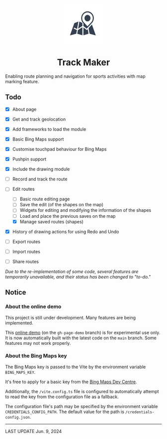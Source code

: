 <div style="text-align: center">
<img src="/public/favicon.svg" width=128 height=128 alt="logo"/>

# Track Maker

</div>

Enabling route planning and navigation for sports activities with map marking feature.

## Todo
- [x] About page
- [x] Get and track geolocation
- [x] Add frameworks to load the module
- [x] Basic Bing Maps support
- [x] Customise touchpad behaviour for Bing Maps
- [x] Pushpin support
- [x] Include the drawing module
- [ ] Record and track the route
- [ ] Edit routes

    - [ ] Basic route editing page
    - [ ] Save the edit (of the shapes on the map)
    - [ ] Widgets for editing and modifying the information of the shapes
    - [ ] Load and place the previous saves on the map
    - [x] Manage saved routes (shapes)

- [x] History of drawing actions for using Redo and Undo
- [ ] Export routes
- [ ] Import routes
- [ ] Share routes

*Due to the re-implementation of some code, several features are temporarily unavailable, and their status has been changed to "to-do."*

## Notice

### About the online demo

This project is still under development. Many features are being implemented.

This [<u>online demo</u>](https://anson2251.github.io/trackmaker/) (on the `gh-page-demo` branch) is for experimental use only. It is now automatically built with the latest code on the `main` branch. Some features may not work properly.

### About the Bing Maps key

The Bing Maps key is passed to the Vite by the environment variable `BING_MAPS_KEY`.

It's free to apply for a basic key from the [Bing Maps Dev Centre](https://www.bingmapsportal.com/).

Additionally, the `/vite.config.ts` file is configured to automatically attempt to read the key from the configuration file as a fallback. 

The configuration file's path may be specified by the environment variable `CREDENTIALS_CONFIG_PATH`. The default value for the path is `/credentials-config.json`.

---

LAST UPDATE Jun. 9, 2024